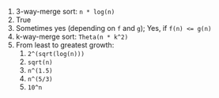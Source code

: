 1. 3-way-merge sort: `n * log(n)`
2. True
3. Sometimes yes (depending on `f` and `g`); Yes, if `f(n) <= g(n)`
4. k-way-merge sort: `Theta(n * k^2)`
5. From least to greatest growth:
    1. `2^(sqrt(log(n)))`
    2. `sqrt(n)`
    3. `n^(1.5)`
    4. `n^(5/3)`
    5. `10^n`
